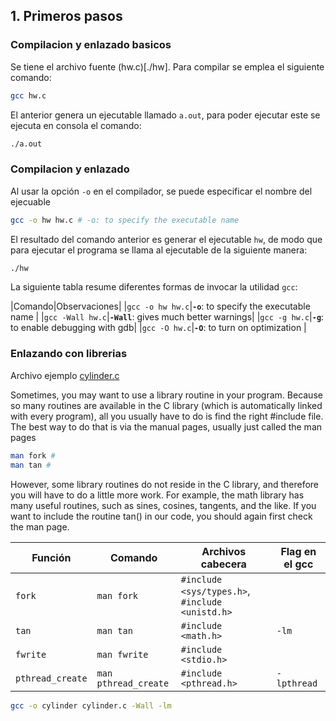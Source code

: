 
## 1. Primeros pasos


### Compilacion y enlazado basicos

Se tiene el archivo fuente (hw.c)[./hw]. Para compilar se emplea el siguiente comando:

```bash
gcc hw.c   
```

El anterior genera un ejecutable llamado `a.out`, para poder ejecutar este se ejecuta en consola el comando:

```bash
./a.out
```

### Compilacion y enlazado 

Al usar la opción `-o` en el compilador, se puede especificar el nombre del ejecuable

```bash
gcc -o hw hw.c # -o: to specify the executable name  
```

El resultado del comando anterior es generar el ejecutable `hw`, de modo que para ejecutar el programa se llama al ejecutable de la siguiente manera:

```bash
./hw
```

La siguiente tabla resume diferentes formas de invocar la utilidad `gcc`:

|Comando|Observaciones|
|```gcc -o hw hw.c```|**`-o`**: to specify the executable name |
|```gcc -Wall hw.c```|**`-Wall`**: gives much better warnings|
|```gcc -g hw.c```|**`-g`**: to enable debugging with gdb|
|```gcc -O hw.c```|**`-O`**: to turn on optimization |


### Enlazando con librerias

Archivo ejemplo [cylinder.c](cylinder.c)

Sometimes, you may want to use a library routine in your program. Because so many routines are available in the C library (which is automatically linked with every program), all you usually have to do is find the right #include file. The best way to do that is via the manual pages, usually just called the man pages

```bash
man fork #
man tan #
```

However, some library routines do not reside in the C library, and
therefore you will have to do a little more work. For example, the math
library has many useful routines, such as sines, cosines, tangents, and the
like. If you want to include the routine tan() in our code, you should
again first check the man page. 

|Función|Comando|Archivos cabecera|Flag en el gcc|
|---|---|---|---|
|```fork```|```man fork```|```#include <sys/types.h>```, ```#include <unistd.h>```||
|```tan```|```man tan```|```#include <math.h>```|```-lm```|
|```fwrite```|```man fwrite```|```#include <stdio.h>```||
|```pthread_create```|```man pthread_create```|```#include <pthread.h>```|```-lpthread```|


```bash
gcc -o cylinder cylinder.c -Wall -lm
```